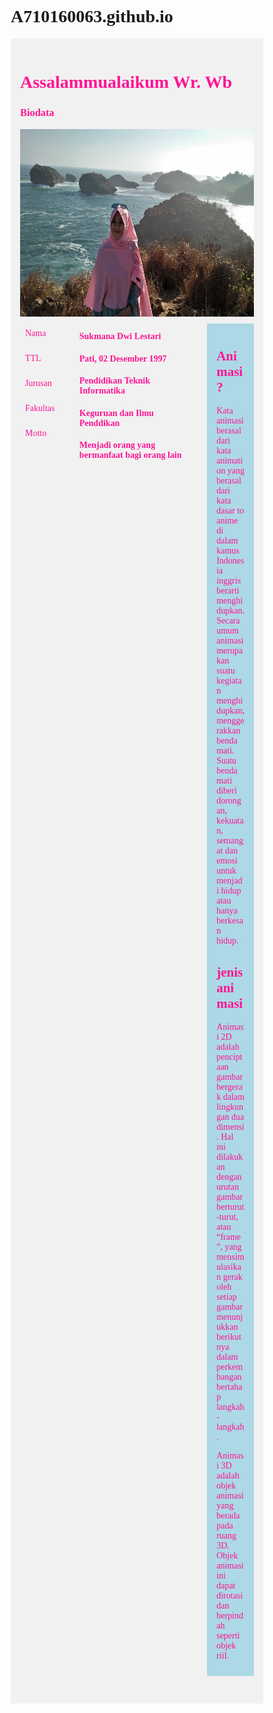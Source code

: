 # A710160063.github.io
<html>
<head>
<meta name="viewport" content="width=device-width, initial-scale=1.0">
<style>
* {
  box-sizing: border-box;
}
.menu {
  float: left;
  width: 20%;
}
.menuitem {
  padding: 8px;
  margin-top: 7px;
  border-bottom: 1px solid #f1f1f1;
}
.main {
  float: left;
  width: 60%;
  padding: 0 20px;
  overflow: hidden;
}
.right {
  background-color: lightblue;
  float: left;
  width: 20%;
  padding: 10px 15px;
  margin-top: 7px;
}

@media only screen and (max-width:800px) {
  /* For tablets: */
  .main {
    width: 80%;
    padding: 0;
  }
  .right {
    width: 100%;
  }
}
@media only screen and (max-width:500px) {
  /* For mobile phones: */
  .menu, .main, .right {
    width: 100%;
  }
}
</style>
</head>
<body style="font-family:Verdana;">

<div style="background-color:#f1f1f1;padding:15px;">
  <font color="#FF1493">
 <h1>Assalammualaikum Wr. Wb</h1>
  <h3>Biodata</h3>
  <img src="dwi.jpg" style="width:400x;height:300px;">


<div style="overflow:auto"> 
  <div class="menu">
    <div class="menuitem">Nama</div>
    <div class="menuitem">TTL</div>
    <div class="menuitem">Jurusan</div>
    <div class="menuitem">Fakultas</div>
    <div class="menuitem">Motto</div>
  </div>

  <div class="main">
    <h4>Sukmana Dwi Lestari</h4>
    <h4>Pati, 02 Desember 1997</h4>
    <h4>Pendidikan Teknik Informatika</h4>
    <h4> Keguruan dan Ilmu Penddikan </h4>
    <h4> Menjadi orang yang bermanfaat bagi orang lain </h4>
  </div>

  <div class="right">
    <h2>Animasi?</h2>
    <p>Kata animasi berasal dari kata animation yang berasal dari kata dasar to anime di dalam kamus Indonesia inggris berarti menghidupkan. Secara umum animasi merupakan suatu kegiatan menghidupkan,menggerakkan benda mati. Suatu benda mati diberi dorongan, kekuatan, semangat dan emosi untuk menjadi hidup atau hanya berkesan hidup. </p>
    <h2>jenis animasi</h2>
    <p>Animasi 2D adalah penciptaan gambar bergerak dalam lingkungan dua dimensi. Hal ini dilakukan dengan urutan gambar berturut-turut, atau “frame”, yang mensimulasikan gerak oleh setiap gambar menunjukkan berikutnya dalam perkembangan bertahap langkah-langkah.</p>
      <p>Animasi 3D adalah objek animasi yang berada pada ruang 3D. Objek animasi ini dapat dirotasi dan berpindah seperti objek riil.</p>
  </div>
</div>


<div style="background-color:#f1f1f1;text-align:center;padding:12px;margin-top:5px;font-size:15px;"> </div>

